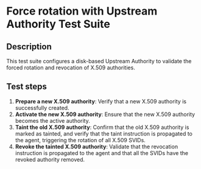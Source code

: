 # Force rotation with Upstream Authority Test Suite

## Description

This test suite configures a disk-based Upstream Authority to validate the forced rotation and revocation of X.509 authorities.

## Test steps

1. **Prepare a new X.509 authority**: Verify that a new X.509 authority is successfully created.
2. **Activate the new X.509 authority**: Ensure that the new X.509 authority becomes the active authority.
3. **Taint the old X.509 authority**: Confirm that the old X.509 authority is marked as tainted, and verify that the taint instruction is propagated to the agent, triggering the rotation of all X.509 SVIDs.
4. **Revoke the tainted X.509 authority**: Validate that the revocation instruction is propagated to the agent and that all the SVIDs have the revoked authority removed.
